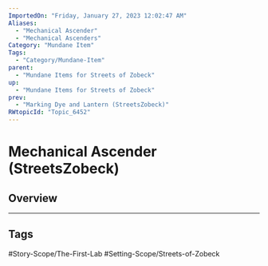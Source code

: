 ```yaml
---
ImportedOn: "Friday, January 27, 2023 12:02:47 AM"
Aliases:
  - "Mechanical Ascender"
  - "Mechanical Ascenders"
Category: "Mundane Item"
Tags:
  - "Category/Mundane-Item"
parent:
  - "Mundane Items for Streets of Zobeck"
up:
  - "Mundane Items for Streets of Zobeck"
prev:
  - "Marking Dye and Lantern (StreetsZobeck)"
RWtopicId: "Topic_6452"
---
```

# Mechanical Ascender (StreetsZobeck)
## Overview

---
## Tags
#Story-Scope/The-First-Lab #Setting-Scope/Streets-of-Zobeck

